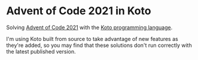 # Advent of Code 2021 in Koto

Solving [Advent of Code 2021][1] with the [Koto programming language][2].

I'm using Koto built from source to take advantage of new features as they're
added, so you may find that these solutions don't run correctly with the latest
published version.

[1]: https://adventofcode.com/2021
[2]: https://github.com/koto-lang/koto
